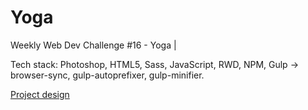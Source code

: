 # Yoga
Weekly Web Dev Challenge #16 - Yoga | 

Tech stack: Photoshop, HTML5, Sass, JavaScript, RWD, NPM, Gulp -> browser-sync, gulp-autoprefixer, gulp-minifier. 

[Project design](https://drive.google.com/drive/folders/0Bw2hu70L5Ye_TzczbnE3VUdodTA)
